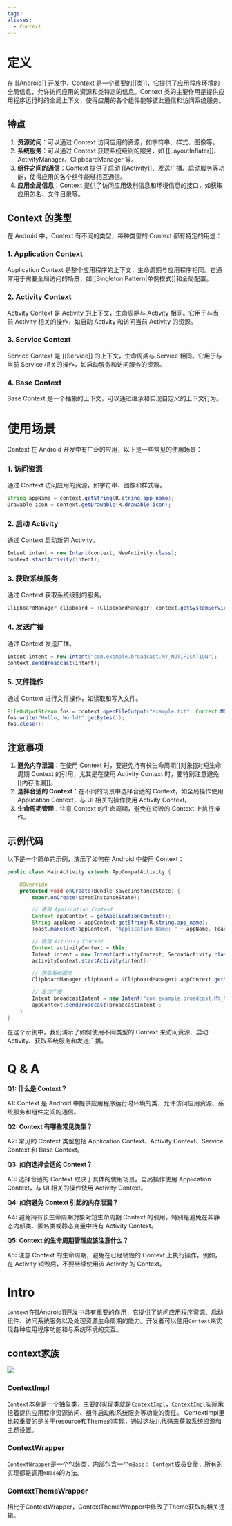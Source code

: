 ```yaml
---
tags: 
aliases:
  - Context
---
```

# 定义

在 [[Android]] 开发中，Context 是一个重要的[[类]]，它提供了应用程序环境的全局信息，允许访问应用的资源和类特定的信息。Context 类的主要作用是提供应用程序运行时的全局上下文，使得应用的各个组件能够彼此通信和访问系统服务。

## 特点

1. **资源访问**：可以通过 Context 访问应用的资源，如字符串、样式、图像等。
2. **系统服务**：可以通过 Context 获取系统级别的服务，如 [[LayoutInflater]]、ActivityManager、ClipboardManager 等。
3. **组件之间的通信**：Context 提供了启动 [[Activity]]、发送广播、启动服务等功能，使得应用的各个组件能够相互通信。
4. **应用全局信息**：Context 提供了访问应用级别信息和环境信息的接口，如获取应用包名、文件目录等。

## Context 的类型

在 Android 中，Context 有不同的类型，每种类型的 Context 都有特定的用途：

### 1. Application Context

Application Context 是整个应用程序的上下文，生命周期与应用程序相同。它通常用于需要全局访问的场景，如[[Singleton Pattern|单例模式]]和全局配置。

### 2. Activity Context

Activity Context 是 Activity 的上下文，生命周期与 Activity 相同。它用于与当前 Activity 相关的操作，如启动 Activity 和访问当前 Activity 的资源。

### 3. Service Context

Service Context 是 [[Service]] 的上下文，生命周期与 Service 相同。它用于与当前 Service 相关的操作，如启动服务和访问服务的资源。

### 4. Base Context

Base Context 是一个抽象的上下文，可以通过继承和实现自定义的上下文行为。

# 使用场景

Context 在 Android 开发中有广泛的应用，以下是一些常见的使用场景：

### 1. 访问资源

通过 Context 访问应用的资源，如字符串、图像和样式等。

```java
String appName = context.getString(R.string.app_name);
Drawable icon = context.getDrawable(R.drawable.icon);
```

### 2. 启动 Activity

通过 Context 启动新的 Activity。

```java
Intent intent = new Intent(context, NewActivity.class);
context.startActivity(intent);
```

### 3. 获取系统服务

通过 Context 获取系统级别的服务。

```java
ClipboardManager clipboard = (ClipboardManager) context.getSystemService(Context.CLIPBOARD_SERVICE);
```

### 4. 发送广播

通过 Context 发送广播。

```java
Intent intent = new Intent("com.example.broadcast.MY_NOTIFICATION");
context.sendBroadcast(intent);
```

### 5. 文件操作

通过 Context 进行文件操作，如读取和写入文件。

```java
FileOutputStream fos = context.openFileOutput("example.txt", Context.MODE_PRIVATE);
fos.write("Hello, World!".getBytes());
fos.close();
```

## 注意事项

1. **避免内存泄漏**：在使用 Context 时，要避免持有长生命周期[[对象]]对短生命周期 Context 的引用，尤其是在使用 Activity Context 时，要特别注意避免[[内存泄漏]]。
2. **选择合适的 Context**：在不同的场景中选择合适的 Context，如全局操作使用 Application Context，与 UI 相关的操作使用 Activity Context。
3. **生命周期管理**：注意 Context 的生命周期，避免在销毁的 Context 上执行操作。

## 示例代码

以下是一个简单的示例，演示了如何在 Android 中使用 Context：

```java
public class MainActivity extends AppCompatActivity {

    @Override
    protected void onCreate(Bundle savedInstanceState) {
        super.onCreate(savedInstanceState);

        // 使用 Application Context
        Context appContext = getApplicationContext();
        String appName = appContext.getString(R.string.app_name);
        Toast.makeText(appContext, "Application Name: " + appName, Toast.LENGTH_SHORT).show();

        // 使用 Activity Context
        Context activityContext = this;
        Intent intent = new Intent(activityContext, SecondActivity.class);
        activityContext.startActivity(intent);

        // 获取系统服务
        ClipboardManager clipboard = (ClipboardManager) appContext.getSystemService(Context.CLIPBOARD_SERVICE);

        // 发送广播
        Intent broadcastIntent = new Intent("com.example.broadcast.MY_NOTIFICATION");
        appContext.sendBroadcast(broadcastIntent);
    }
}
```

在这个示例中，我们演示了如何使用不同类型的 Context 来访问资源、启动 Activity、获取系统服务和发送广播。

# Q & A

**Q1: 什么是 Context？**

A1: Context 是 Android 中提供应用程序运行时环境的类，允许访问应用资源、系统服务和组件之间的通信。

**Q2: Context 有哪些常见类型？**

A2: 常见的 Context 类型包括 Application Context、Activity Context、Service Context 和 Base Context。

**Q3: 如何选择合适的 Context？**

A3: 选择合适的 Context 取决于具体的使用场景。全局操作使用 Application Context，与 UI 相关的操作使用 Activity Context。

**Q4: 如何避免 Context 引起的内存泄漏？**

A4: 避免持有长生命周期对象对短生命周期 Context 的引用，特别是避免在非静态内部类、匿名类或静态变量中持有 Activity Context。

**Q5: Context 的生命周期管理应该注意什么？**

A5: 注意 Context 的生命周期，避免在已经销毁的 Context 上执行操作。例如，在 Activity 销毁后，不要继续使用该 Activity 的 Context。

# Intro 
`Context`在[[Android]]开发中具有重要的作用，它提供了访问应用程序资源、启动组件、访问系统服务以及处理资源生命周期的能力。开发者可以使用`Context`来实现各种应用程序功能和与系统环境的交互。
## context家族
![](https://p1-juejin.byteimg.com/tos-cn-i-k3u1fbpfcp/517ecdbab4a84f069872046835021374~tplv-k3u1fbpfcp-zoom-in-crop-mark:1512:0:0:0.awebp?)
### ContextImpl
`Context`本身是一个抽象类，主要的实现类就是`ContextImpl`，`ContextImpl`实际承担着提供应用程序资源访问、组件启动和系统服务等功能的责任。
ContextImpl里比较重要的是关于resource和Theme的实现，通过这块儿代码来获取系统资源和主题设置。
### ContextWrapper
`ContextWrapper`是一个包装类，内部包含一个`mBase： Context`成员变量，所有的实现都是调用`mBase`的方法。
### ContextThemeWrapper
相比于ContextWrapper，ContextThemeWrapper中修改了Theme获取的相关逻辑。



